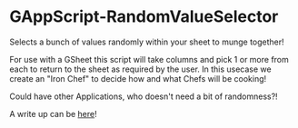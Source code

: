 # GAppScript-RandomValueSelector
Selects a bunch of values randomly within your sheet to munge together!

For use with a GSheet this script will take columns and pick 1 or more
from each to return to the sheet as required by the user. In this
usecase we create an "Iron Chef" to decide how and what Chefs will be
cooking!

Could have other Applications, who doesn't need a bit of randomness?!

A write up can be [here](https://devsecopz.blogspot.com/2022/08/abusing-google-app-services-for-fun-and.html)!

